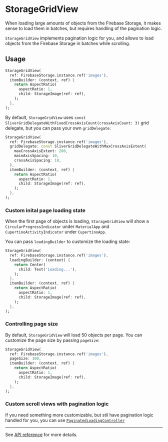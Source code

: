 # StorageGridView

When loading large amounts of objects from the Firebase Storage, it makes sense to load them in batches, but requires handling of the pagination logic.

`StorageGridView` implements pagination logic for you, and allows to load objects from the Firebase Storage in batches while scrolling.

## Usage

```dart
StorageGridView(
  ref: FirebaseStorage.instance.ref('images'),
  itemBuilder: (context, ref) {
    return AspectRatio(
      aspectRatio: 1,
      child: StorageImage(ref: ref),
    );
  },
);
```

By default, `StorageGridView` uses `const SliverGridDelegateWithFixedCrossAxisCount(crossAxisCount: 3)` grid delegate, but you can pass your own `gridDelegate`:

```dart
StorageGridView(
  ref: FirebaseStorage.instance.ref('images'),
  gridDelegate: const SliverGridDelegateWithMaxCrossAxisExtent(
    maxCrossAxisExtent: 200,
    mainAxisSpacing: 10,
    crossAxisSpacing: 10,
  ),
  itemBuilder: (context, ref) {
    return AspectRatio(
      aspectRatio: 1,
      child: StorageImage(ref: ref),
    );
  },
);
```

### Custom inital page loading state

When the first page of objects is loading, `StorageGridView` will show a `CircularProgressIndicator` under `MaterialApp` and `CupertinoActivityIndicator` under `CupertinoApp`.

You can pass `loadingBuilder` to customize the loading state:

```dart
StorageGridView(
  ref: FirebaseStorage.instance.ref('images'),
  loadingBuilder: (context) {
    return Center(
      child: Text('Loading...'),
    );
  },
  itemBuilder: (context, ref) {
    return AspectRatio(
      aspectRatio: 1,
      child: StorageImage(ref: ref),
    );
  },
);
```

### Controlling page size

By default, `StorageGridView` will load 50 objects per page. You can customize the page size by passing `pageSize`:

```dart
StorageGridView(
  ref: FirebaseStorage.instance.ref('images'),
  pageSize: 100,
  itemBuilder: (context, ref) {
    return AspectRatio(
      aspectRatio: 1,
      child: StorageImage(ref: ref),
    );
  },
);
```

### Custom scroll views with pagination logic

If you need something more customizable, but stil have pagination logic handled for you, you can use
[`PaginatedLoadingController`](https://github.com/firebase/FirebaseUI-Flutter/tree/main/packages/firebase_ui_storage/doc/paginated-loading-controller.md)

---

See [API reference](https://pub.dev/documentation/firebase_ui_storage/latest/firebase_ui_storage/GridView-class.html) for more details.

